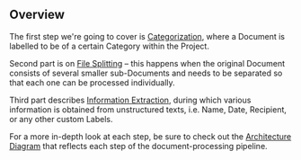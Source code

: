 ## Overview

The first step we're going to cover is [Categorization](tutorials.html#document-categorization), where a Document is 
labelled to be of a certain Category within the Project.

Second part is on [File Splitting](tutorials.html#file-splitting-tutorials)
– this happens when the original Document consists of several smaller sub-Documents and needs to be separated so that 
each one can be processed individually.

Third part describes [Information Extraction](tutorials.html#document-information-extraction), during which various 
information is obtained from unstructured texts, 
i.e. Name, Date, Recipient, or any other custom Labels.

For a more in-depth look at each step, be sure to check out the 
[Architecture Diagram](explanations.html#architecture-sdk-to-server) that reflects each step of the 
document-processing pipeline.
